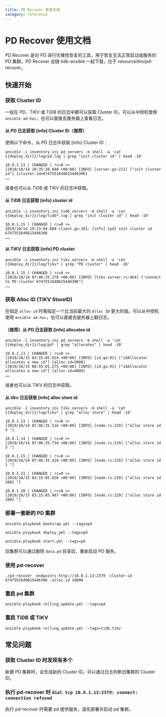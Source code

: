 ```yaml
---
title: PD Recover 使用文档
category: reference
---
```


# PD Recover 使用文档

PD Recover 是对 PD 进行灾难性恢复的工具，用于恢复无法正常启动或服务的 PD 集群。PD Recover 会随 tidb-ansible 一起下载，位于 resource/bin/pd-recover。

## 快速开始

### 获取 Cluster ID

一般在 PD、TiKV 或 TiDB 的日志中都可以获取 Cluster ID。可以从中控机使用 `ansible ad-hoc`，也可以直接去服务器上查看日志。

#### 从 PD 日志获取 [info] Cluster ID（推荐）

使用以下命令，从 PD 日志中获取 [info] Cluster ID：

```
ansible -i inventory.ini pd_servers -m shell -a 'cat {{deploy_dir}}/log/pd.log | grep "init cluster id" | head -10'
```

```
10.0.1.13 | CHANGED | rc=0 >>
[2019/10/14 10:35:38.880 +00:00] [INFO] [server.go:212] ["init cluster id"] [cluster-id=6747551640615446306]
……
```

或者也可以从 TiDB 或 TiKV 的日志中获取。

#### 从 TiDB 日志获取 [info] cluster id

```
ansible -i inventory.ini tidb_servers -m shell -a 'cat {{deploy_dir}}/log/tidb*.log | grep "init cluster id" | head -10'
```

```
10.0.1.15 | CHANGED | rc=0 >>
2019/10/14 19:23:04.688 client.go:161: [info] [pd] init cluster id 6747551640615446306
……
```

#### 从 TiKV 日志获取 [info] PD cluster

```
ansible -i inventory.ini tikv_servers -m shell -a 'cat {{deploy_dir}}/log/tikv* | grep "PD cluster" | head -10'
```

```
10.0.1.15 | CHANGED | rc=0 >>
[2019/10/14 07:06:35.278 +00:00] [INFO] [tikv-server.rs:464] ["connect to PD cluster 6747551640615446306"]
……
```

### 获取 Alloc ID (TiKV StoreID)

在指定 `alloc-id` 时需指定一个比当前最大的 `Alloc ID` 更大的值。可以从中控机使用 `ansible ad-hoc`，也可以直接去服务器上翻日志。

#### （推荐）从 PD 日志获取 [info] allocates id

```
ansible -i inventory.ini pd_servers -m shell -a 'cat {{deploy_dir}}/log/pd* | grep "allocates" | head -10'
```

```
10.0.1.13 | CHANGED | rc=0 >>
[2019/10/15 03:15:05.824 +00:00] [INFO] [id.go:91] ["idAllocator allocates a new id"] [alloc-id=3000]
[2019/10/15 08:55:01.275 +00:00] [INFO] [id.go:91] ["idAllocator allocates a new id"] [alloc-id=4000]
……
```

或者也可以从 TiKV 的日志中获取。

#### 从 tikv 日志获取 [info] alloc store id

```
ansible -i inventory.ini tikv_servers -m shell -a 'cat {{deploy_dir}}/log/tikv* | grep "alloc store" | head -10'
```

```
10.0.1.13 | CHANGED | rc=0 >>
[2019/10/14 07:06:35.516 +00:00] [INFO] [node.rs:229] ["alloc store id 4 "]

10.0.1.14 | CHANGED | rc=0 >>
[2019/10/14 07:06:35.734 +00:00] [INFO] [node.rs:229] ["alloc store id 5 "]

10.0.1.15 | CHANGED | rc=0 >>
[2019/10/14 07:06:35.418 +00:00] [INFO] [node.rs:229] ["alloc store id 1 "]

10.0.1.21 | CHANGED | rc=0 >>
[2019/10/15 03:15:05.826 +00:00] [INFO] [node.rs:229] ["alloc store id 2001 "]

10.0.1.20 | CHANGED | rc=0 >>
[2019/10/15 03:15:05.987 +00:00] [INFO] [node.rs:229] ["alloc store id 2002 "]
```

### 部署一套新的 PD 集群

```
ansible-playbook bootsrap.yml --tags=pd
```

```
ansible-playbook deploy.yml --tags=pd
```

```
ansible-playbook start.yml --tags=pd
```

旧集群可以通过删除 `data.pd` 目录后，重新启动 PD 服务。

### 使用 pd-recover

```
./pd-recover -endpoints http://10.0.1.13:2379 -cluster-id 6747551640615446306 -alloc-id 10000
```

### 重启 pd 集群

```
ansible-playbook rolling_update.yml --tags=pd
```

### 重启 TiDB 或 TiKV

```
ansible-playbook rolling_update.yml --tags=tidb,tikv
```

## 常见问题

### 获取 Cluster ID 时发现有多个

新建 PD 集群时，会生成新的 Cluster ID。可以通过日志判断旧集群的 Cluster ID。

### 执行 pd-recover 时 `dial tcp 10.0.1.13:2379: connect: connection refused`

执行 pd-recover 时需要 pd 提供服务，请先部署并启动 pd 集群。
